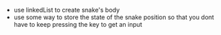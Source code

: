 - use linkedList to create snake's body
- use some way to store the state of the snake position so that you dont have to keep pressing the key to get an input